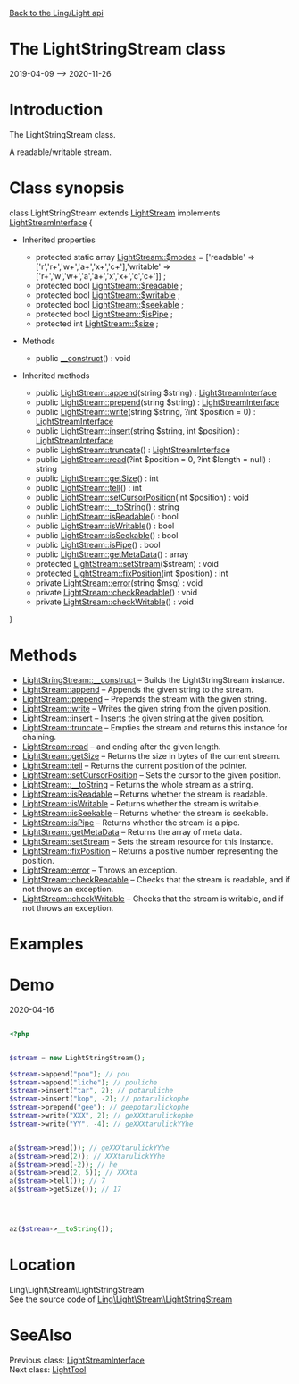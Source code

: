 [Back to the Ling/Light api](https://github.com/lingtalfi/Light/blob/master/doc/api/Ling/Light.md)



The LightStringStream class
================
2019-04-09 --> 2020-11-26






Introduction
============

The LightStringStream class.

A readable/writable stream.



Class synopsis
==============


class <span class="pl-k">LightStringStream</span> extends [LightStream](https://github.com/lingtalfi/Light/blob/master/doc/api/Ling/Light/Stream/LightStream.md) implements [LightStreamInterface](https://github.com/lingtalfi/Light/blob/master/doc/api/Ling/Light/Stream/LightStreamInterface.md) {

- Inherited properties
    - protected static array [LightStream::$modes](#property-modes) = ['readable' => ['r','r+','w+','a+','x+','c+'],'writable' => ['r+','w','w+','a','a+','x','x+','c','c+']] ;
    - protected bool [LightStream::$readable](#property-readable) ;
    - protected bool [LightStream::$writable](#property-writable) ;
    - protected bool [LightStream::$seekable](#property-seekable) ;
    - protected bool [LightStream::$isPipe](#property-isPipe) ;
    - protected int [LightStream::$size](#property-size) ;

- Methods
    - public [__construct](https://github.com/lingtalfi/Light/blob/master/doc/api/Ling/Light/Stream/LightStringStream/__construct.md)() : void

- Inherited methods
    - public [LightStream::append](https://github.com/lingtalfi/Light/blob/master/doc/api/Ling/Light/Stream/LightStream/append.md)(string $string) : [LightStreamInterface](https://github.com/lingtalfi/Light/blob/master/doc/api/Ling/Light/Stream/LightStreamInterface.md)
    - public [LightStream::prepend](https://github.com/lingtalfi/Light/blob/master/doc/api/Ling/Light/Stream/LightStream/prepend.md)(string $string) : [LightStreamInterface](https://github.com/lingtalfi/Light/blob/master/doc/api/Ling/Light/Stream/LightStreamInterface.md)
    - public [LightStream::write](https://github.com/lingtalfi/Light/blob/master/doc/api/Ling/Light/Stream/LightStream/write.md)(string $string, ?int $position = 0) : [LightStreamInterface](https://github.com/lingtalfi/Light/blob/master/doc/api/Ling/Light/Stream/LightStreamInterface.md)
    - public [LightStream::insert](https://github.com/lingtalfi/Light/blob/master/doc/api/Ling/Light/Stream/LightStream/insert.md)(string $string, int $position) : [LightStreamInterface](https://github.com/lingtalfi/Light/blob/master/doc/api/Ling/Light/Stream/LightStreamInterface.md)
    - public [LightStream::truncate](https://github.com/lingtalfi/Light/blob/master/doc/api/Ling/Light/Stream/LightStream/truncate.md)() : [LightStreamInterface](https://github.com/lingtalfi/Light/blob/master/doc/api/Ling/Light/Stream/LightStreamInterface.md)
    - public [LightStream::read](https://github.com/lingtalfi/Light/blob/master/doc/api/Ling/Light/Stream/LightStream/read.md)(?int $position = 0, ?int $length = null) : string
    - public [LightStream::getSize](https://github.com/lingtalfi/Light/blob/master/doc/api/Ling/Light/Stream/LightStream/getSize.md)() : int
    - public [LightStream::tell](https://github.com/lingtalfi/Light/blob/master/doc/api/Ling/Light/Stream/LightStream/tell.md)() : int
    - public [LightStream::setCursorPosition](https://github.com/lingtalfi/Light/blob/master/doc/api/Ling/Light/Stream/LightStream/setCursorPosition.md)(int $position) : void
    - public [LightStream::__toString](https://github.com/lingtalfi/Light/blob/master/doc/api/Ling/Light/Stream/LightStream/__toString.md)() : string
    - public [LightStream::isReadable](https://github.com/lingtalfi/Light/blob/master/doc/api/Ling/Light/Stream/LightStream/isReadable.md)() : bool
    - public [LightStream::isWritable](https://github.com/lingtalfi/Light/blob/master/doc/api/Ling/Light/Stream/LightStream/isWritable.md)() : bool
    - public [LightStream::isSeekable](https://github.com/lingtalfi/Light/blob/master/doc/api/Ling/Light/Stream/LightStream/isSeekable.md)() : bool
    - public [LightStream::isPipe](https://github.com/lingtalfi/Light/blob/master/doc/api/Ling/Light/Stream/LightStream/isPipe.md)() : bool
    - public [LightStream::getMetaData](https://github.com/lingtalfi/Light/blob/master/doc/api/Ling/Light/Stream/LightStream/getMetaData.md)() : array
    - protected [LightStream::setStream](https://github.com/lingtalfi/Light/blob/master/doc/api/Ling/Light/Stream/LightStream/setStream.md)($stream) : void
    - protected [LightStream::fixPosition](https://github.com/lingtalfi/Light/blob/master/doc/api/Ling/Light/Stream/LightStream/fixPosition.md)(int $position) : int
    - private [LightStream::error](https://github.com/lingtalfi/Light/blob/master/doc/api/Ling/Light/Stream/LightStream/error.md)(string $msg) : void
    - private [LightStream::checkReadable](https://github.com/lingtalfi/Light/blob/master/doc/api/Ling/Light/Stream/LightStream/checkReadable.md)() : void
    - private [LightStream::checkWritable](https://github.com/lingtalfi/Light/blob/master/doc/api/Ling/Light/Stream/LightStream/checkWritable.md)() : void

}






Methods
==============

- [LightStringStream::__construct](https://github.com/lingtalfi/Light/blob/master/doc/api/Ling/Light/Stream/LightStringStream/__construct.md) &ndash; Builds the LightStringStream instance.
- [LightStream::append](https://github.com/lingtalfi/Light/blob/master/doc/api/Ling/Light/Stream/LightStream/append.md) &ndash; Appends the given string to the stream.
- [LightStream::prepend](https://github.com/lingtalfi/Light/blob/master/doc/api/Ling/Light/Stream/LightStream/prepend.md) &ndash; Prepends the stream with the given string.
- [LightStream::write](https://github.com/lingtalfi/Light/blob/master/doc/api/Ling/Light/Stream/LightStream/write.md) &ndash; Writes the given string from the given position.
- [LightStream::insert](https://github.com/lingtalfi/Light/blob/master/doc/api/Ling/Light/Stream/LightStream/insert.md) &ndash; Inserts the given string at the given position.
- [LightStream::truncate](https://github.com/lingtalfi/Light/blob/master/doc/api/Ling/Light/Stream/LightStream/truncate.md) &ndash; Empties the stream and returns this instance for chaining.
- [LightStream::read](https://github.com/lingtalfi/Light/blob/master/doc/api/Ling/Light/Stream/LightStream/read.md) &ndash; and ending after the given length.
- [LightStream::getSize](https://github.com/lingtalfi/Light/blob/master/doc/api/Ling/Light/Stream/LightStream/getSize.md) &ndash; Returns the size in bytes of the current stream.
- [LightStream::tell](https://github.com/lingtalfi/Light/blob/master/doc/api/Ling/Light/Stream/LightStream/tell.md) &ndash; Returns the current position of the pointer.
- [LightStream::setCursorPosition](https://github.com/lingtalfi/Light/blob/master/doc/api/Ling/Light/Stream/LightStream/setCursorPosition.md) &ndash; Sets the cursor to the given position.
- [LightStream::__toString](https://github.com/lingtalfi/Light/blob/master/doc/api/Ling/Light/Stream/LightStream/__toString.md) &ndash; Returns the whole stream as a string.
- [LightStream::isReadable](https://github.com/lingtalfi/Light/blob/master/doc/api/Ling/Light/Stream/LightStream/isReadable.md) &ndash; Returns whether the stream is readable.
- [LightStream::isWritable](https://github.com/lingtalfi/Light/blob/master/doc/api/Ling/Light/Stream/LightStream/isWritable.md) &ndash; Returns whether the stream is writable.
- [LightStream::isSeekable](https://github.com/lingtalfi/Light/blob/master/doc/api/Ling/Light/Stream/LightStream/isSeekable.md) &ndash; Returns whether the stream is seekable.
- [LightStream::isPipe](https://github.com/lingtalfi/Light/blob/master/doc/api/Ling/Light/Stream/LightStream/isPipe.md) &ndash; Returns whether the stream is a pipe.
- [LightStream::getMetaData](https://github.com/lingtalfi/Light/blob/master/doc/api/Ling/Light/Stream/LightStream/getMetaData.md) &ndash; Returns the array of meta data.
- [LightStream::setStream](https://github.com/lingtalfi/Light/blob/master/doc/api/Ling/Light/Stream/LightStream/setStream.md) &ndash; Sets the stream resource for this instance.
- [LightStream::fixPosition](https://github.com/lingtalfi/Light/blob/master/doc/api/Ling/Light/Stream/LightStream/fixPosition.md) &ndash; Returns a positive number representing the position.
- [LightStream::error](https://github.com/lingtalfi/Light/blob/master/doc/api/Ling/Light/Stream/LightStream/error.md) &ndash; Throws an exception.
- [LightStream::checkReadable](https://github.com/lingtalfi/Light/blob/master/doc/api/Ling/Light/Stream/LightStream/checkReadable.md) &ndash; Checks that the stream is readable, and if not throws an exception.
- [LightStream::checkWritable](https://github.com/lingtalfi/Light/blob/master/doc/api/Ling/Light/Stream/LightStream/checkWritable.md) &ndash; Checks that the stream is writable, and if not throws an exception.


Examples
==========

Demo
===========
2020-04-16


```php 

<?php 


$stream = new LightStringStream();

$stream->append("pou"); // pou
$stream->append("liche"); // pouliche
$stream->insert("tar", 2); // potaruliche
$stream->insert("kop", -2); // potarulickophe
$stream->prepend("gee"); // geepotarulickophe
$stream->write("XXX", 2); // geXXXtarulickophe
$stream->write("YY", -4); // geXXXtarulickYYhe


a($stream->read()); // geXXXtarulickYYhe
a($stream->read(2)); // XXXtarulickYYhe
a($stream->read(-2)); // he
a($stream->read(2, 5)); // XXXta
a($stream->tell()); // 7
a($stream->getSize()); // 17




az($stream->__toString());

```


Location
=============
Ling\Light\Stream\LightStringStream<br>
See the source code of [Ling\Light\Stream\LightStringStream](https://github.com/lingtalfi/Light/blob/master/Stream/LightStringStream.php)



SeeAlso
==============
Previous class: [LightStreamInterface](https://github.com/lingtalfi/Light/blob/master/doc/api/Ling/Light/Stream/LightStreamInterface.md)<br>Next class: [LightTool](https://github.com/lingtalfi/Light/blob/master/doc/api/Ling/Light/Tool/LightTool.md)<br>
